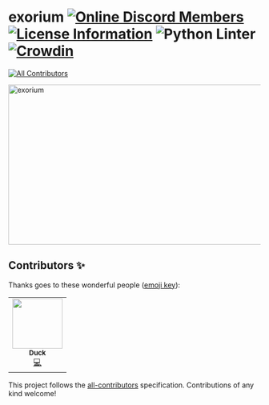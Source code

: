 # exorium [![Online Discord Members](https://img.shields.io/discord/828933786459832350?color=7289DA&label=Discord&logo=discord&logoColor=white)](https://discord.gg/Ev84kVh6kv) [![License Information](https://img.shields.io/github/license/flitzstudios/exorium?label=License&logo=github)](LICENSE) ![Python Linter](https://img.shields.io/github/workflow/status/flitzstudios/exorium/Python%20Linter%20via%20Flake8?label=Python%20Linter&logo=python&logoColor=ffd343) [![Crowdin](https://badges.crowdin.net/esquire/localized.svg)](https://crowdin.com/project/esquire)
<!-- ALL-CONTRIBUTORS-BADGE:START - Do not remove or modify this section -->
[![All Contributors](https://img.shields.io/badge/all_contributors-1-orange.svg?style=flat-square)](#contributors-)
<!-- ALL-CONTRIBUTORS-BADGE:END -->
<img src="https://socialify.git.ci/flitzstudios/exorium/image?description=1&descriptionEditable=A%20multifunctional%20bot%20to%20fit%20your%20servers%20needs.&font=Raleway&forks=1&issues=1&language=1&logo=https%3A%2F%2Fquacky.elixi.re%2Fi%2Fbuwm.png%3Fraw%3Dtrue&owner=1&pattern=Circuit%20Board&pulls=1&stargazers=1&theme=Light" alt="exorium" width="640" height="320" />

## Contributors ✨

Thanks goes to these wonderful people ([emoji key](https://allcontributors.org/docs/en/emoji-key)):

<!-- ALL-CONTRIBUTORS-LIST:START - Do not remove or modify this section -->
<!-- prettier-ignore-start -->
<!-- markdownlint-disable -->
<table>
  <tr>
    <td align="center"><a href="https://bduck.xyz"><img src="https://avatars.githubusercontent.com/u/43557963?v=4?s=100" width="100px;" alt=""/><br /><sub><b>Duck</b></sub></a><br /><a href="https://github.com/Foxx-org/exorium/commits?author=DuckMasterAl" title="Code">💻</a></td>
  </tr>
</table>

<!-- markdownlint-restore -->
<!-- prettier-ignore-end -->

<!-- ALL-CONTRIBUTORS-LIST:END -->

This project follows the [all-contributors](https://github.com/all-contributors/all-contributors) specification. Contributions of any kind welcome!